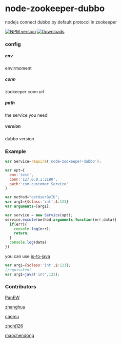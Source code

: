 # node-zookeeper-dubbo
nodejs connect dubbo by default protocol in zookeeper

[![NPM version][npm-image]][npm-url]
[![Downloads][downloads-image]][npm-url]

### config
##### env
envirmoment
##### conn
zookeeper conn url
##### path
the service you need
##### version
dubbo version

### Example
```javascript
var Service=require('node-zookeeper-dubbo');

var opt={
  env:'test',
  conn:'127.0.0.1:2180',
  path:'com.customer.Service'
}

var method="getUserByID";
var arg1={$class:'int',$:123}
var arguments=[arg1];

var service = new Service(opt);
service.excute(method,arguments,function(err,data){
  if(err){
    console.log(err);
    return;
  }
  console.log(data)
})
```
you can use  [js-to-java](https://github.com/node-modules/js-to-java)
```javascript
var arg1={$class:'int',$:123};
//equivalent
var arg1=java('int',123);
```
### Contributors
[PanEW](https://github.com/p412726700)

[zhanghua](https://github.com/zhanghua499)

[caomu](https://github.com/caomu)

[zhchj126](https://github.com/zhchj126)

[maochendong](https://github.com/maochendong)



[npm-image]:http://img.shields.io/npm/v/node-zookeeper-dubbo.svg?style=flat-square
[npm-url]:https://npmjs.org/package/node-zookeeper-dubbo?style=flat-square
[downloads-image]:http://img.shields.io/npm/dm/node-zookeeper-dubbo.svg?style=flat-square
